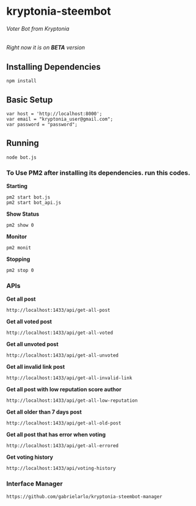 # kryptonia-steembot

###### Voter Bot from Kryptonia

_Right now it is on **BETA** version_

## Installing Dependencies
```
npm install
```

## Basic Setup
```
var host = 'http://localhost:8000';
var email = "kryptonia_user@gmail.com";
var password = "password";
```

## Running
```
node bot.js
```

### To Use PM2 after installing its dependencies. run this codes.
**Starting**
```
pm2 start bot.js
pm2 start bot_api.js
```

**Show Status**
```
pm2 show 0
```

**Monitor**
```
pm2 monit
```

**Stopping**
```
pm2 stop 0
```

### APIs
**Get all post**
```
http://localhost:1433/api/get-all-post
```

**Get all voted post**
```
http://localhost:1433/api/get-all-voted
```

**Get all unvoted post**
```
http://localhost:1433/api/get-all-unvoted
```

**Get all invalid link post**
```
http://localhost:1433/api/get-all-invalid-link
```

**Get all post with low reputation score author**
```
http://localhost:1433/api/get-all-low-reputation
```

**Get all older than 7 days post**
```
http://localhost:1433/api/get-all-old-post
```

**Get all post that has error when voting**
```
http://localhost:1433/api/get-all-errored
```

**Get voting history**
```
http://localhost:1433/api/voting-history
```

### Interface Manager
```
https://github.com/gabrielarlo/kryptonia-steembot-manager